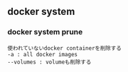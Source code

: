 ## docker system
### docker system prune
    使われていないdocker containerを削除する
    -a : all docker images
    --volumes : volumeも削除する